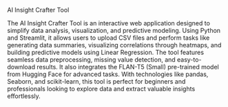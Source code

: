 AI Insight Crafter Tool

The AI Insight Crafter Tool is an interactive web application designed to simplify data analysis,
visualization, and predictive modeling. Using Python and Streamlit, it allows users to upload CSV 
files and perform tasks like generating data summaries, visualizing correlations through heatmaps, 
and building predictive models using Linear Regression. The tool features seamless data preprocessing, missing value detection,
and easy-to-download results. It also integrates the FLAN-T5 (Small) pre-trained model from Hugging Face for advanced tasks.
With technologies like pandas, Seaborn, and scikit-learn, this tool is perfect for beginners and 
professionals looking to explore data and extract valuable insights effortlessly.


